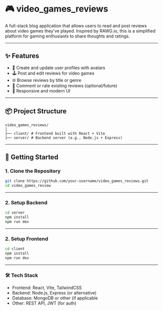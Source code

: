 # 🎮 video_games_reviews

A full-stack blog application that allows users to read and post reviews about video games they've played.
Inspired by RAWG.io, this is a simplified platform for gaming enthusiasts to share thoughts and ratings.

---

## ✨ Features

- 📝 Create and update user profiles with avatars
- 🕹️ Post and edit reviews for video games
- 🌐 Browse reviews by title or genre
- 💬 Comment or rate existing reviews (optional/future)
- 🎨 Responsive and modern UI

---

## 📦 Project Structure
```
video_games_reviews/
│
├── client/ # Frontend built with React + Vite
├── server/ # Backend server (e.g., Node.js + Express)
```
---
## 🚀 Getting Started

### 1. Clone the Repository
```bash
git clone https://github.com/your-username/video_games_reviews.git
cd video_games_review
```
--- 
### 2. Setup Backend
```bash
cd server
npm install
npm run dev
```
---
### 2. Setup Frontend
```bash
cd client
npm install
npm run dev
```

---

### 🛠️ Tech Stack
 - Frontend: React, Vite, TailwindCSS
 - Backend: Node.js, Express (or alternative)
 - Database: MongoDB or other (if applicable
 - Other: REST API, JWT (for auth)

